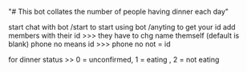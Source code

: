 "# This bot collates the number of people having dinner each day" 

start chat with bot
/start to start using bot
/anyting to get your id
add members with their id >>> they have to chg name themself (default is blank)
phone no means id >>> phone no not = id

for dinner status >> 0 = unconfirmed, 1 = eating , 2 = not eating